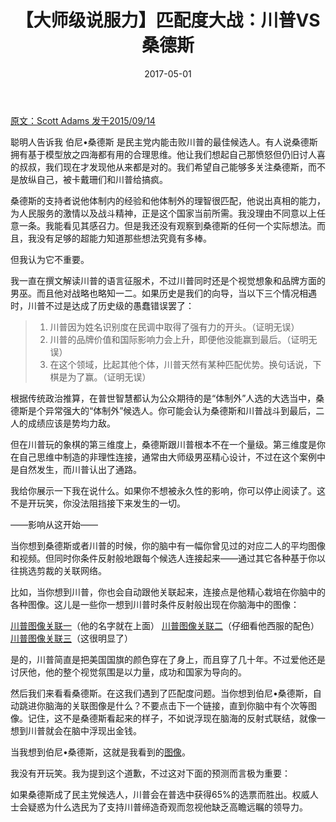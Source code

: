 ﻿---
layout: post
title: 【大师级说服力】匹配度大战：川普VS桑德斯
date: 2017-05-01
---


[原文：Scott Adams    发于2015/09/14 ][1]

聪明人告诉我 伯尼•桑德斯 是民主党内能击败川普的最佳候选人。有人说桑德斯拥有基于模型放之四海都有用的合理思维。他让我们想起自己那愤怒但仍旧讨人喜的叔叔，我们现在才发现他从来都是对的。我们希望自己能够多关注桑德斯，而不是放纵自己，被卡戴珊们和川普给搞疯。

桑德斯的支持者说他体制内的经验和他体制外的理智很匹配，他说出真相的能力，为人民服务的激情以及战斗精神，正是这个国家当前所需。我没理由不同意以上任意一条。我能看见其感召力。但是我还没有观察到桑德斯的任何一个实际想法。而且，我没有足够的超能力知道那些想法究竟有多棒。

但我认为它不重要。

我一直在撰文解读川普的语言征服术，不过川普同时还是个视觉想象和品牌方面的男巫。而且他对战略也略知一二。如果历史是我们的向导，当以下三个情况相遇时，川普不过是达成了历史级的愚蠢错误罢了：

>1.	川普因为姓名识别度在民调中取得了强有力的开头。（证明无误）
>2.	川普的品牌价值和国际影响力会上升，即便他没能赢到最后。（证明无误）
>3.	在这个领域，比起其他个体，川普天然有某种匹配优势。换句话说，下棋是为了赢。（证明无误）

根据传统政治推算，在普世智慧都认为公众期待的是“体制外”人选的大选当中，桑德斯是个异常强大的“体制外”候选人。你可能会认为桑德斯和川普战斗到最后，二人的成绩应该是势均力敌。

但在川普玩的象棋的第三维度上，桑德斯跟川普根本不在一个量级。第三维度是你在自己思维中制造的非理性连接，通常由大师级男巫精心设计，不过在这个案例中是自然发生，而川普认出了通路。

我给你展示一下我在说什么。如果你不想被永久性的影响，你可以停止阅读了。这不是开玩笑，你没法阻挡接下来发生的一切。

——影响从这开始——

当你想到桑德斯或者川普的时候，你的脑中有一幅你曾见过的对应二人的平均图像和视频。但同时你条件反射般地跟每个候选人连接起来——通过其它各种基于你以往挑选剪裁的关联网络。

比如，当你想到川普，你也会自动跟他关联起来，连接点是他精心栽培在你脑中的各种图像。这儿是一些你一想到川普时条件反射般出现在你脑海中的图像：

[川普图像关联一][2]（他的名字就在上面）
[川普图像关联二][3]（仔细看他西服的配色）
[川普图像关联三][4]（这很明显了）

是的，川普简直是把美国国旗的颜色穿在了身上，而且穿了几十年。不过爱他还是讨厌他，他的整个视觉氛围是以力量，成功和国家为导向的。

然后我们来看看桑德斯。在这我们遇到了匹配度问题。当你想到伯尼•桑德斯，自动跳进你脑海的关联图像是什么？不要点击下一个链接，直到你脑中有个次等图像。记住，这不是桑德斯看起来的样子，不如说浮现在脑海的反射式联结，就像一想到川普就会在脑中浮现出金钱。

当我想到伯尼•桑德斯，这就是我看到的[图像][5]。

我没有开玩笑。我为提到这个道歉，不过这对下面的预测而言极为重要：

如果桑德斯成了民主党候选人，川普会在普选中获得65%的选票而胜出。权威人士会疑惑为什么选民为了支持川普缔造奇观而忽视他缺乏高瞻远瞩的领导力。

[1]: http://blog.dilbert.com/post/129073948496/the-trump-versus-sanders-match-up-part-of-the
[2]: https://en.wikipedia.org/wiki/Trump_International_Hotel_and_Tower_(Chicago)#/media/File:20090518_Trump_International_Hotel_and_Tower,_Chicago.jpg

[3]: https://www.google.co.th/search?tbm=isch&q=American+flag&cad=h

[4]: https://www.google.co.th/search?q=pile+of+money&rlz=1C1SKPL_enUS421US509&tbm=isch&imgil=FOkTvc0r5x8sYM%253A%253BpxmG3QXrX_F63M%253Bhttp%25253A%25252F%25252Fleft.mn%25252F2012%25252F07%25252Ffun-with-graphs-of-money%25252F&source=iu&pf=m&fir=FOkTvc0r5x8sYM%253A%252CpxmG3QXrX_F63M%252C_&biw=1287&bih=880&usg=__Y4H0wOpaMgELtdiMpWRR8ljOcWw%3D&ved=0CCgQyjdqFQoTCKiVu6nF9McCFQKWiAod4RwOow&ei=K7P1VejTL4KsogThubiYCg&gws_rd=cr#imgrc=_&usg=__Y4H0wOpaMgELtdiMpWRR8ljOcWw%3D
 
[5]: http://imgur.com/gallery/TIZyyiZ





